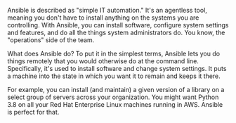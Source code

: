 Ansible is described as "simple IT automation." It's an agentless tool, meaning you don't have to install anything on the systems you are controlling. With Ansible, you can install software, configure system settings and features, and do all the things system administrators do. You know, the "operations" side of the team.

What does Ansible do?
To put it in the simplest terms, Ansible lets you do things remotely that you would otherwise do at the command line. Specifically, it's used to install software and change system settings. It puts a machine into the state in which you want it to remain and keeps it there.

For example, you can install (and maintain) a given version of a library on a select group of servers across your organization. You might want Python 3.8 on all your Red Hat Enterprise Linux machines running in AWS. Ansible is perfect for that.
